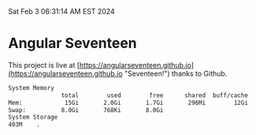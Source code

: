 Sat Feb  3 06:31:14 AM EST 2024

# Angular Seventeen


This project is live at [https://angularseventeen.github.io](https://angularseventeen.github.io "Seventeen!") thanks to Github.

```bash
System Memory
               total        used        free      shared  buff/cache   available
Mem:            15Gi       2.0Gi       1.7Gi       296Mi        12Gi        13Gi
Swap:          8.0Gi       768Ki       8.0Gi
System Storage
403M	.
